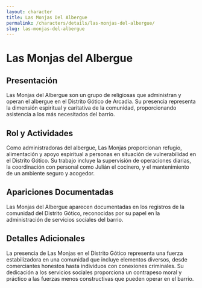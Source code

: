 ```yaml
---
layout: character
title: Las Monjas Del Albergue
permalink: /characters/details/las-monjas-del-albergue/
slug: las-monjas-del-albergue
---
```


# Las Monjas del Albergue

## Presentación
Las Monjas del Albergue son un grupo de religiosas que administran y operan el albergue en el Distrito Gótico de Arcadia. Su presencia representa la dimensión espiritual y caritativa de la comunidad, proporcionando asistencia a los más necesitados del barrio.

## Rol y Actividades
Como administradoras del albergue, Las Monjas proporcionan refugio, alimentación y apoyo espiritual a personas en situación de vulnerabilidad en el Distrito Gótico. Su trabajo incluye la supervisión de operaciones diarias, la coordinación con personal como Julián el cocinero, y el mantenimiento de un ambiente seguro y acogedor.

## Apariciones Documentadas
Las Monjas del Albergue aparecen documentadas en los registros de la comunidad del Distrito Gótico, reconocidas por su papel en la administración de servicios sociales del barrio.

## Detalles Adicionales
La presencia de Las Monjas en el Distrito Gótico representa una fuerza estabilizadora en una comunidad que incluye elementos diversos, desde comerciantes honestos hasta individuos con conexiones criminales. Su dedicación a los servicios sociales proporciona un contrapeso moral y práctico a las fuerzas menos constructivas que pueden operar en el barrio.